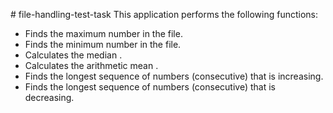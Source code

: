 <span style="color📘"># file-handling-test-task
</span>
This application performs the following functions:

- Finds the maximum number in the file.
- Finds the minimum number in the file.
- Calculates the median .
- Calculates the arithmetic mean .
- Finds the longest sequence of numbers (consecutive) that is increasing.
- Finds the longest sequence of numbers (consecutive) that is decreasing.
